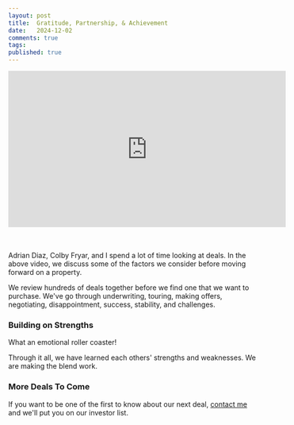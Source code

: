 ```yaml
---
layout: post
title:  Gratitude, Partnership, & Achievement
date:   2024-12-02
comments: true
tags: 
published: true
---
```


<div class="video-container"> 
<iframe width="560" height="315" src="https://www.youtube.com/embed/fclQl9u1lTY?si=0r24il62CHpIPky-" title="YouTube video player" frameborder="0" allow="accelerometer; autoplay; clipboard-write; encrypted-media; gyroscope; picture-in-picture; web-share" referrerpolicy="strict-origin-when-cross-origin" allowfullscreen></iframe>
</div>
<br/>&nbsp;

Adrian Diaz, Colby Fryar, and I spend a lot of time looking at deals. In the above video, we discuss some of the factors we consider before moving forward on a property.

We review hundreds of deals together before we find one that we want to purchase. We've go through underwriting, touring, making offers, negotiating, disappointment, success, stability, and challenges. 


<!--more-->

### Building on Strengths

What an emotional roller coaster!

Through it all, we have learned each others' strengths and weaknesses. We are making the blend work.


### More Deals To Come

If you want to be one of the first to know about our next deal, [contact me](/contact) and we'll put you on our investor list.


 
